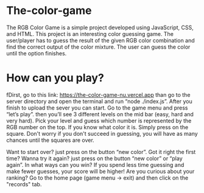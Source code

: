# The-color-game
The RGB Color Game is a simple project developed using JavaScript, CSS, and HTML. This project is an interesting color guessing game. The user/player has to guess the result of the given RGB color combination and find the correct output of the color mixture. The user can guess the color until the option finishes.

# How can you play?
fDirst, go to this link: https://the-color-game-nu.vercel.app than go to the server directory and open the terminal and run “node ./index.js”.
After you finish to upload the sever you can start.
Go to the game menu and press “let’s play”. then you’ll see 3 different levels on the mid bar (easy, hard and very hard).
Pick your level and guess which number is represented by the RGB number on the top.
If you know what color it is. Simply press on the square. Don't worry if you don't succeed in guessing, you will have as many chances until the squares are over.

Want to start over? just press on the button “new color”.
Got it right the first time? Wanna try it again? just press on the button “new color” or “play again”.
In what ways can you win? If you spend less time guessing and make fewer guesses, your score will be higher!
Are you curious about your ranking? Go to the home page (game menu -> exit) and then click on the "records" tab.

